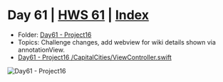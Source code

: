 # Day 61 | [HWS 61](https://www.hackingwithswift.com/100/61) | [Index](https://github.com/jeanyvesgarcin/100DaysOfSwift/blob/main/README.md)

- Folder: [Day61 - Project16](https://github.com/jeanyvesgarcin/100DaysOfSwift/tree/1569eedb4695968e2ee33f71e466b5cf4b4dade2/Day61%20-%20Project16%20)
- Topics:  Challenge changes, add webview for wiki details shown via annotationView.
- [Day61 - Project16 /CapitalCities/ViewController.swift](https://github.com/jeanyvesgarcin/100DaysOfSwift/blob/1569eedb4695968e2ee33f71e466b5cf4b4dade2/Day61%20-%20Project16%20/CapitalCities/ViewController.swift)

![Day61 - Project16](https://github.com/jeanyvesgarcin/100DaysOfSwift/blob/1569eedb4695968e2ee33f71e466b5cf4b4dade2/Images/Day61%20-%20Project16.gif)
